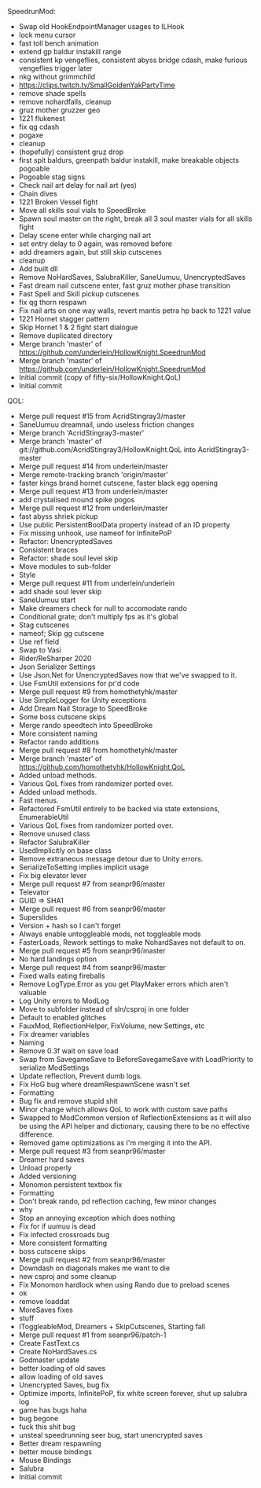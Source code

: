 SpeedrunMod: 
- Swap old HookEndpointManager usages to ILHook
- lock menu cursor
- fast toll bench animation
- extend gp baldur instakill range
- consistent kp vengeflies, consistent abyss bridge cdash, make furious vengeflies trigger later
- nkg without grimmchild
- https://clips.twitch.tv/SmallGoldenYakPartyTime
- remove shade spells
- remove nohardfalls, cleanup
- gruz mother gruzzer geo
- 1221 flukenest
- fix qg cdash
- pogaxe
- cleanup
- (hopefully) consistent gruz drop
- first spit baldurs, greenpath baldur instakill, make breakable objects pogoable
- Pogoable stag signs
- Check nail art delay for nail art (yes)
- Chain dives
- 1221 Broken Vessel fight
- Move all skills soul vials to SpeedBroke
- Spawn soul master on the right, break all 3 soul master vials for all skills fight
- Delay scene enter while charging nail art
- set entry delay to 0 again, was removed before
- add dreamers again, but still skip cutscenes
- cleanup
- Add built dll
- Remove NoHardSaves, SalubraKiller, SaneUumuu, UnencryptedSaves
- Fast dream nail cutscene enter, fast gruz mother phase transition
- Fast Spell and Skill pickup cutscenes
- fix qg thorn respawn
- Fix nail arts on one way walls, revert mantis petra hp back to 1221 value
- 1221 Hornet stagger pattern
- Skip Hornet 1 & 2 fight start dialogue
- Remove duplicated directory
- Merge branch 'master' of https://github.com/underlein/HollowKnight.SpeedrunMod
- Merge branch 'master' of https://github.com/underlein/HollowKnight.SpeedrunMod
- Initial commit (copy of fifty-six/HollowKnight.QoL)
- Initial commit

QOL:
- Merge pull request #15 from AcridStingray3/master
- SaneUumuu dreamnail, undo useless friction changes
- Merge branch 'AcridStingray3-master'
- Merge branch 'master' of git://github.com/AcridStingray3/HollowKnight.QoL into AcridStingray3-master
- Merge pull request #14 from underlein/master
- Merge remote-tracking branch 'origin/master'
- faster kings brand hornet cutscene, faster black egg opening
- Merge pull request #13 from underlein/master
- add crystalised mound spike pogos
- Merge pull request #12 from underlein/master
- fast abyss shriek pickup
- Use public PersistentBoolData property instead of an ID property
- Fix missing unhook, use nameof for InfinitePoP
- Refactor: UnencryptedSaves
- Consistent braces
- Refactor: shade soul level skip
- Move modules to sub-folder
- Style
- Merge pull request #11 from underlein/underlein
- add shade soul lever skip
- SaneUumuu start
- Make dreamers check for null to accomodate rando
- Conditional grate; don't multiply fps as it's global
- Stag cutscenes
- nameof; Skip gg cutscene
- Use ref field
- Swap to Vasi
- Rider/ReSharper 2020
- Json Serializer Settings
- Use Json.Net for UnencryptedSaves now that we've swapped to it.
- Use FsmUtil extensions for pr'd code
- Merge pull request #9 from homothetyhk/master
- Use SimpleLogger for Unity exceptions
- Add Dream Nail Storage to SpeedBroke
- Some boss cutscene skips
- Merge rando speedtech into SpeedBroke
- More consistent naming
- Refactor rando additions
- Merge pull request #8 from homothetyhk/master
- Merge branch 'master' of https://github.com/homothetyhk/HollowKnight.QoL
- Added unload methods.
- Various QoL fixes from randomizer ported over.
- Added unload methods.
- Fast menus.
- Refactored FsmUtil entirely to be backed via state extensions, EnumerableUtil
- Various QoL fixes from randomizer ported over.
- Remove unused class
- Refactor SalubraKiller
- UsedImplicitly on base class
- Remove extraneous message detour due to Unity errors.
- SerializeToSetting implies implicit usage
- Fix big elevator lever
- Merge pull request #7 from seanpr96/master
- Televator
- GUID => SHA1
- Merge pull request #6 from seanpr96/master
- Superslides
- Version + hash so I can't forget
- Always enable untoggleable mods, not toggleable mods
- FasterLoads, Rework settings to make NohardSaves not default to on.
- Merge pull request #5 from seanpr96/master
- No hard landings option
- Merge pull request #4 from seanpr96/master
- Fixed walls eating fireballs
- Remove LogType.Error as you get PlayMaker errors which aren't valuable
- Log Unity errors to ModLog
- Move to subfolder instead of sln/csproj in one folder
- Default to enabled glitches
- FauxMod, ReflectionHelper, FixVolume, new Settings, etc
- Fix dreamer variables
- Naming
- Remove 0.3f wait on save load
- Swap from SavegameSave to BeforeSavegameSave with LoadPriority to serialize ModSettings
- Update reflection, Prevent dumb logs.
- Fix HoG bug where dreamRespawnScene wasn't set
- Formatting
- Bug fix and remove stupid shit
- Minor change which allows QoL to work with custom save paths
- Swapped to ModCommon version of ReflectionExtensions as it will also be using the API helper and dictionary, causing there to be no effective difference.
- Removed game optimizations as I'm merging it into the API.
- Merge pull request #3 from seanpr96/master
- Dreamer hard saves
- Unload properly
- Added versioning
- Monomon persistent textbox fix
- Formatting
- Don't break rando, pd reflection caching, few minor changes
- why
- Stop an annoying exception which does nothing
- Fix for if uumuu is dead
- Fix infected crossroads bug
- More consistent formatting
- boss cutscene skips
- Merge pull request #2 from seanpr96/master
- Downdash on diagonals makes me want to die
- new csproj and some cleanup
- Fix Monomon hardlock when using Rando due to preload scenes
- ok
- remove loaddat
- MoreSaves fixes
- stuff
- IToggleableMod, Dreamers + SkipCutscenes, Starting fall
- Merge pull request #1 from seanpr96/patch-1
- Create FastText.cs
- Create NoHardSaves.cs
- Godmaster update
- better loading of old saves
- allow loading of old saves
- Unencrypted Saves, bug fix
- Optimize imports, InfinitePoP, fix white screen forever, shut up salubra log
- game has bugs haha
- bug begone
- fuck this shit bug
- unsteal speedrunning seer bug, start unencrypted saves
- Better dream respawning
- better mouse bindings
- Mouse Bindings
- Salubra
- Initial commit
